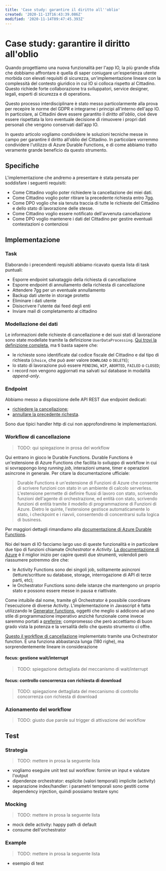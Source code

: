 ```yaml
---
title: 'Case study: garantire il diritto all''oblio'
created: '2020-11-13T16:43:39.086Z'
modified: '2020-11-14T09:47:45.393Z'
---
```


# Case study: garantire il diritto all'oblio

Quando progettiamo una nuova funzionalità per l'app IO, la più grande sfida che dobbiamo affrontare è quella di saper coniugare un'esperienza utente morbida con elevati requisiti di sicurezza, un'implementazione lineare con la complessità del contesto giuridico in cui IO si colloca rispetto al Cittadino. Questo richiede forte collaborazione tra sviluppatori, service designer, legali, esperti di sicurezza e di operations.

Questo processo interdisciplinare è stato messo particolarmente alla prova per recepire le norme del GDPR e integrarne i principi all'interno dell'app IO. In particolare, ai Cittadini deve essere garantito il _diritto all'oblio_, cioè deve essere rispettata la loro eventuale decisione di rimuovere i propri dati personali che vengono conservati dall'app IO.

In questo articolo vogliamo condividere le soluzioni tecniche messe in campo per garantire il diritto all'oblio del Cittadino. In particolare vorremmo condividere l'utilizzo di Azure Durable Functions, e di come abbiamo tratto veramente grande beneficio da questo strumento.


## Specifiche
L'implementazione che andremo a presentare è stata pensata per soddisfare i seguenti requisiti:
* Come Cittadino voglio poter richiedere la cancellazione dei miei dati.
* Come Cittadino voglio poter ritirare la precedente richiesta entro 7gg.
* Come DPO voglio che sia tenuta traccia di tutte le richieste del Cittadino e dello stato di lavorazione delle stesse.
* Come Cittadino voglio essere notificato dell'avvenuta cancellazione
* Come DPO voglio mantenere i dati del Cittadino per gestire eventuali contestazioni o contenziosi



## Implementazione
### Task
Elaborando i precendenti requisiti abbiamo ricavato questa lista di task puntuali:
* Esporre endpoint salvataggio della richiesta di cancellazione
* Esporre endpoint di annullamento della richiesta di cancellazione
* Attendere 7gg per un eventuale annullamento
* Backup dati utente in storage protetto
* Eliminare i dati utente
* Disiscrivere l'utente dai feed degli enti
* Inviare mail di completamento al cittadino

### Modellazione dei dati
Le informazioni delle richieste di cancellazione e dei suoi stati di lavorazione sono state modellate tramite la definizione `UserDataProcessing`. [Qui trovi la definizione completa](https://github.com/pagopa/io-functions-commons/blob/c46d77a5e5e8175d05d57dfc98cbac11c0661f7d/src/models/user_data_processing.ts#L43), ma ti basta sapere che:
* le richieste sono identificate dal codice fiscale del Cittadino e dal tipo di richiesta (`choice`, che può aver valore `DOWNLOAD` o `DELETE`);
* lo stato di lavorazione può essere `PENDING`, `WIP`, `ABORTED`, `FAILED` o `CLOSED`;
* i record non vengono aggiornati ma salvati sul database in modalità _append-only_. 

### Endpoint 
Abbiamo messo a disposizione delle API REST due endpoint dedicati:
* [richiedere la cancellazione](https://github.com/pagopa/io-functions-app/tree/597853ffbb3b0e1f8594592fe04b302cad5fdee5/UpsertUserDataProcessing);
* [annullare la precedente richesta](https://github.com/pagopa/io-functions-app/tree/597853ffbb3b0e1f8594592fe04b302cad5fdee5/AbortUserDataProcessing).

Sono due tipici handler http di cui non approfondiremo le implementazioni.

### Workflow di cancellazione
> TODO: qui spiegazione in prosa del workflow

Qui entrano in gioco le Durable Functions. 
Durable Functions è un'estensione di Azure Functions che facilita lo sviluppo di workflow in cui si sovrappongo _long running job_, interazioni umane, timer e operazioni asincrone in generale. Per citare la documentazione ufficiale:
> Durable Functions è un'estensione di Funzioni di Azure che consente di scrivere funzioni con stato in un ambiente di calcolo serverless. L'estensione permette di definire flussi di lavoro con stato, scrivendo funzioni dell'agente di orchestrazione, ed entità con stato, scrivendo funzioni di entità tramite il modello di programmazione di Funzioni di Azure. Dietro le quinte, l'estensione gestisce automaticamente lo stato, i checkpoint e i riavvii, consentendo di concentrarsi sulla logica di business.

Per maggiori dettagli rimandiamo alla [documentazione di Azure Durable Functions](https://docs.microsoft.com/it-it/azure/azure-functions/durable/durable-functions-overview).

Noi del team di IO facciamo largo uso di queste funzionalità e in particolare due tipo di funzioni chiamate _Orchestrator_ e _Activity_. [La documentazione di Azure](https://docs.microsoft.com/it-it/azure/azure-functions/durable/durable-functions-types-features-overview#orchestrator-functions) è il miglior inizio per capire questi due strumenti, volendoli però riassumere potremmo dire che:
* le Activity Functions sono dei singoli job, solitamente asincroni (letture/scritture su database, storage, interrogazione di API di terze parti, etc);
* le Orchestrator Functions sono delle istanze che mantengono un proprio stato e possono essere messe in pausa e riattivate.

Come intuibile dal nome, tramite gli Orchestrator è possibile coordinare l'esecuzione di diverse Activity. L'implementazione in Javascript è fatta utilizzando le [Generator functions](https://developer.mozilla.org/it/docs/Web/JavaScript/Guida/Iteratori_e_generatori), oggetti che meglio si addicono ad uno stile di programmazione imperativo anzichè funzionale come invece saremmo portati a [preferire](https://pagopa.github.io/io-docs/io-handbook/development-guidelines#general-guidelines); compromesso che però accettiamo di buon grado vista la potenza e la versalità dello che questo strumento ci offre.

[Questo il workflow di cancellazione](https://github.com/pagopa/io-functions-admin/blob/fa05bc96b6a756d4b8f14769a59b556d0709eb7a/UserDataDeleteOrchestrator/handler.ts#L320) implementato tramite una Orchestrator function. É una funziona abbastanza lunga (180 righe), ma sorprendentemente lineare in considerazione 


#### focus: gestione wait/interrupt
> TODO: spiegazione dettagliata del meccanismo di wait/interrupt

#### focus: controllo concorrenza con richiesta di download
> TODO: spiegazione dettagliata del meccanismo di controllo concorrenza con richiesta di download

### Azionamento del workflow
> TODO: giusto due parole sul trigger di attivazione del workflow

## Test
### Strategia
> TODO: mettere in prosa la seguente lista

* vogliamo eseguire unit test sul workflow: fornire un input e valutare l'output
* dipendenze orchestrator: esplicite (valori temporali) implicite (activity)
* separazione index/handler: i parametri temporali sono gestiti come dependency injection, quindi possiamo testare sync

### Mocking
> TODO: mettere in prosa la seguente lista

* mock delle activity: happy path di default
* consume dell'orchestrator

### Example
> TODO: mettere in prosa la seguente lista

* esempio di test
